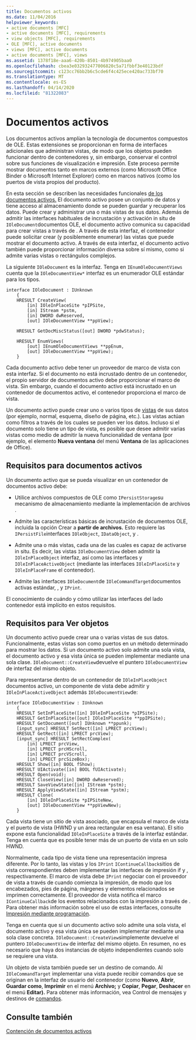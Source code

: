 ```yaml
---
title: Documentos activos
ms.date: 11/04/2016
helpviewer_keywords:
- active documents [MFC]
- active documents [MFC], requirements
- view objects [MFC], requirements
- OLE [MFC], active documents
- views [MFC], active documents
- active documents [MFC], views
ms.assetid: 1378f18e-aaa6-420b-8501-4b974905baa0
ms.openlocfilehash: cbea3e032932477006820c5a71fbbf3e40123bdf
ms.sourcegitcommit: c123cc76bb2b6c5cde6f4c425ece420ac733bf70
ms.translationtype: MT
ms.contentlocale: es-ES
ms.lasthandoff: 04/14/2020
ms.locfileid: "81322083"
---
```

# <a name="active-documents"></a>Documentos activos

Los documentos activos amplían la tecnología de documentos compuestos de OLE. Estas extensiones se proporcionan en forma de interfaces adicionales que administran vistas, de modo que los objetos pueden funcionar dentro de contenedores y, sin embargo, conservar el control sobre sus funciones de visualización e impresión. Este proceso permite mostrar documentos tanto en marcos externos (como Microsoft Office Binder o Microsoft Internet Explorer) como en marcos nativos (como los puertos de vista propios del producto).

En esta sección se describen las necesidades funcionales [de los documentos activos.](#requirements_for_active_documents) El documento activo posee un conjunto de datos y tiene acceso al almacenamiento donde se pueden guardar y recuperar los datos. Puede crear y administrar una o más vistas de sus datos. Además de admitir las interfaces habituales de incrustación y activación in situ de `IOleDocument`documentos OLE, el documento activo comunica su capacidad para crear vistas a través de . A través de esta interfaz, el contenedor puede solicitar crear (y posiblemente enumerar) las vistas que puede mostrar el documento activo. A través de esta interfaz, el documento activo también puede proporcionar información diversa sobre sí mismo, como si admite varias vistas o rectángulos complejos.

La siguiente `IOleDocument` es la interfaz. Tenga en `IEnumOleDocumentViews` cuenta que la `IOleDocumentView*` interfaz es un enumerador OLE estándar para los tipos.

```
interface IOleDocument : IUnknown
    {
    HRESULT CreateView(
        [in] IOleInPlaceSite *pIPSite,
        [in] IStream *pstm,
        [in] DWORD dwReserved,
        [out] IOleDocumentView **ppView);

    HRESULT GetDocMiscStatus([out] DWORD *pdwStatus);

    HRESULT EnumViews(
        [out] IEnumOleDocumentViews **ppEnum,
        [out] IOleDocumentView **ppView);
    }
```

Cada documento activo debe tener un proveedor de marco de vista con esta interfaz. Si el documento no está incrustado dentro de un contenedor, el propio servidor de documentos activo debe proporcionar el marco de vista. Sin embargo, cuando el documento activo está incrustado en un contenedor de documentos activo, el contenedor proporciona el marco de vista.

Un documento activo puede crear uno o varios tipos de [vistas](#requirements_for_view_objects) de sus datos (por ejemplo, normal, esquema, diseño de página, etc.). Las vistas actúan como filtros a través de los cuales se pueden ver los datos. Incluso si el documento solo tiene un tipo de vista, es posible que desee admitir varias vistas como medio de admitir la nueva funcionalidad de ventana (por ejemplo, el elemento **Nueva ventana** del menú **Ventana** de las aplicaciones de Office).

## <a name="requirements-for-active-documents"></a><a name="requirements_for_active_documents"></a>Requisitos para documentos activos

Un documento activo que se pueda visualizar en un contenedor de documentos activo debe:

- Utilice archivos compuestos de OLE como `IPersistStorage`su mecanismo de almacenamiento mediante la implementación de archivos .

- Admite las características básicas de incrustación de documentos OLE, incluida la opción Crear a **partir de archivos.** Esto requiere las `IPersistFile`interfaces `IOleObject`, `IDataObject`, y .

- Admite una o más vistas, cada una de las cuales es capaz de activarse in situ. Es decir, las vistas `IOleDocumentView` deben admitir la `IOleInPlaceObject` interfaz, así como las interfaces y `IOleInPlaceActiveObject` (mediante las interfaces `IOleInPlaceSite` y `IOleInPlaceFrame` el contenedor).

- Admite las interfaces `IOleDocument`de `IOleCommandTarget`documentos activas estándar, , y `IPrint`.

El conocimiento de cuándo y cómo utilizar las interfaces del lado contenedor está implícito en estos requisitos.

## <a name="requirements-for-view-objects"></a><a name="requirements_for_view_objects"></a>Requisitos para Ver objetos

Un documento activo puede crear una o varias vistas de sus datos. Funcionalmente, estas vistas son como puertos en un método determinado para mostrar los datos. Si un documento activo solo admite una sola vista, el documento activo y esa vista única se pueden implementar mediante una sola clase. `IOleDocument::CreateView`devuelve el puntero `IOleDocumentView` de interfaz del mismo objeto.

Para representarse dentro de un contenedor de `IOleInPlaceObject` documentos activo, un componente de vista debe admitir y `IOleInPlaceActiveObject` además `IOleDocumentView`de:

```
interface IOleDocumentView : IUnknown
    {
    HRESULT SetInPlaceSite([in] IOleInPlaceSite *pIPSite);
    HRESULT GetInPlaceSite([out] IOleInPlaceSite **ppIPSite);
    HRESULT GetDocument([out] IUnknown **ppunk);
    [input_sync] HRESULT SetRect([in] LPRECT prcView);
    HRESULT GetRect([in] LPRECT prcView);
    [input_sync] HRESULT SetRectComplex(
        [in] LPRECT prcView,
        [in] LPRECT prcHScroll,
        [in] LPRECT prcVScroll,
        [in] LPRECT prcSizeBox);
    HRESULT Show([in] BOOL fShow);
    HRESULT UIActivate([in] BOOL fUIActivate);
    HRESULT Open(void);
    HRESULT CloseView([in] DWORD dwReserved);
    HRESULT SaveViewState([in] IStream *pstm);
    HRESULT ApplyViewState([in] IStream *pstm);
    HRESULT Clone(
        [in] IOleInPlaceSite *pIPSiteNew,
        [out] IOleDocumentView **ppViewNew);
    }
```

Cada vista tiene un sitio de vista asociado, que encapsula el marco de vista y el puerto de vista (HWND y un área rectangular en esa ventana). El sitio expone esta funcionalidad `IOleInPlaceSite` a través de la interfaz estándar. Tenga en cuenta que es posible tener más de un puerto de vista en un solo HWND.

Normalmente, cada tipo de vista tiene una representación impresa diferente. Por lo tanto, las vistas y los `IPrint` `IContinueCallback`sitios de vista correspondientes deben implementar las interfaces de impresión if y , respectivamente. El marco de vista debe `IPrint` negociar con el proveedor de vista a través de cuando comienza la impresión, de modo que los encabezados, pies de página, márgenes y elementos relacionados se imprimen correctamente. El proveedor de vista notifica el marco `IContinueCallback`de los eventos relacionados con la impresión a través de . Para obtener más información sobre el uso de estas interfaces, consulte [Impresión mediante programación](../mfc/programmatic-printing.md).

Tenga en cuenta que si un documento activo solo admite una sola vista, el documento activo y esa vista única se pueden implementar mediante una sola clase concreta. `IOleDocument::CreateView`simplemente devuelve el puntero `IOleDocumentView` de interfaz del mismo objeto. En resumen, no es necesario que haya dos instancias de objeto independientes cuando solo se requiere una vista.

Un objeto de vista también puede ser un destino de comando. Al `IOleCommandTarget` implementar una vista puede recibir comandos que se originan en la interfaz de usuario del contenedor (como **Nuevo**, **Abrir**, **Guardar como**, **Imprimir** en el menú **Archivo;** y **Copiar**, **Pegar**, **Deshacer** en el menú **Editar).** Para obtener más información, vea Control de mensajes y destinos de [comandos](../mfc/message-handling-and-command-targets.md).

## <a name="see-also"></a>Consulte también

[Contención de documentos activos](../mfc/active-document-containment.md)
